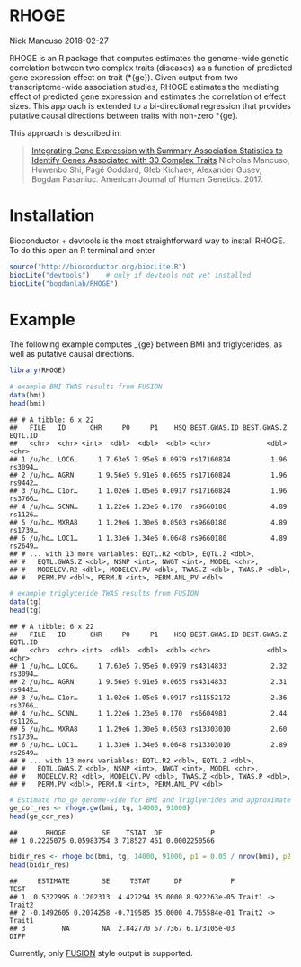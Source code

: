 RHOGE
================
Nick Mancuso
2018-02-27

RHOGE is an R package that computes estimates the genome-wide genetic correlation between two complex traits (diseases) as a function of predicted gene expression effect on trait (*{ge}). Given output from two transcriptome-wide association studies, RHOGE estimates the mediating effect of predicted gene expression and estimates the correlation of effect sizes. This approach is extended to a bi-directional regression that provides putative causal directions between traits with non-zero *{ge}.

This approach is described in:

> [Integrating Gene Expression with Summary Association Statistics to Identify Genes Associated with 30 Complex Traits](https://doi.org/10.1016/j.ajhg.2017.01.031)
> Nicholas Mancuso, Huwenbo Shi, Pagé Goddard, Gleb Kichaev, Alexander Gusev, Bogdan Pasaniuc.
> American Journal of Human Genetics. 2017.

Installation
============

Bioconductor + devtools is the most straightforward way to install RHOGE. To do this open an R terminal and enter

``` r
source("http://bioconductor.org/biocLite.R")
biocLite("devtools")    # only if devtools not yet installed
biocLite("bogdanlab/RHOGE")
```

Example
=======

The following example computes \_{ge} between BMI and triglycerides, as well as putative causal directions.

``` r
library(RHOGE)

# example BMI TWAS results from FUSION
data(bmi)
head(bmi)
```

    ## # A tibble: 6 x 22
    ##   FILE   ID      CHR     P0     P1    HSQ BEST.GWAS.ID BEST.GWAS.Z EQTL.ID
    ##   <chr>  <chr> <int>  <dbl>  <dbl>  <dbl> <chr>              <dbl> <chr>  
    ## 1 /u/ho… LOC6…     1 7.63e5 7.95e5 0.0979 rs17160824          1.96 rs3094…
    ## 2 /u/ho… AGRN      1 9.56e5 9.91e5 0.0655 rs17160824          1.96 rs9442…
    ## 3 /u/ho… C1or…     1 1.02e6 1.05e6 0.0917 rs17160824          1.96 rs3766…
    ## 4 /u/ho… SCNN…     1 1.22e6 1.23e6 0.170  rs9660180           4.89 rs1126…
    ## 5 /u/ho… MXRA8     1 1.29e6 1.30e6 0.0503 rs9660180           4.89 rs1739…
    ## 6 /u/ho… LOC1…     1 1.33e6 1.34e6 0.0648 rs9660180           4.89 rs2649…
    ## # ... with 13 more variables: EQTL.R2 <dbl>, EQTL.Z <dbl>,
    ## #   EQTL.GWAS.Z <dbl>, NSNP <int>, NWGT <int>, MODEL <chr>,
    ## #   MODELCV.R2 <dbl>, MODELCV.PV <dbl>, TWAS.Z <dbl>, TWAS.P <dbl>,
    ## #   PERM.PV <dbl>, PERM.N <int>, PERM.ANL_PV <dbl>

``` r
# example triglyceride TWAS results from FUSION
data(tg)
head(tg)
```

    ## # A tibble: 6 x 22
    ##   FILE   ID      CHR     P0     P1    HSQ BEST.GWAS.ID BEST.GWAS.Z EQTL.ID
    ##   <chr>  <chr> <int>  <dbl>  <dbl>  <dbl> <chr>              <dbl> <chr>  
    ## 1 /u/ho… LOC6…     1 7.63e5 7.95e5 0.0979 rs4314833           2.32 rs3094…
    ## 2 /u/ho… AGRN      1 9.56e5 9.91e5 0.0655 rs4314833           2.31 rs9442…
    ## 3 /u/ho… C1or…     1 1.02e6 1.05e6 0.0917 rs11552172         -2.36 rs3766…
    ## 4 /u/ho… SCNN…     1 1.22e6 1.23e6 0.170  rs6604981           2.44 rs1126…
    ## 5 /u/ho… MXRA8     1 1.29e6 1.30e6 0.0503 rs13303010          2.60 rs1739…
    ## 6 /u/ho… LOC1…     1 1.33e6 1.34e6 0.0648 rs13303010          2.89 rs2649…
    ## # ... with 13 more variables: EQTL.R2 <dbl>, EQTL.Z <dbl>,
    ## #   EQTL.GWAS.Z <dbl>, NSNP <int>, NWGT <int>, MODEL <chr>,
    ## #   MODELCV.R2 <dbl>, MODELCV.PV <dbl>, TWAS.Z <dbl>, TWAS.P <dbl>,
    ## #   PERM.PV <dbl>, PERM.N <int>, PERM.ANL_PV <dbl>

``` r
# Estimate rho_ge genome-wide for BMI and Triglyerides and approximate sample sizes
ge_cor_res <- rhoge.gw(bmi, tg, 14000, 91000)
head(ge_cor_res)
```

    ##       RHOGE         SE    TSTAT  DF            P
    ## 1 0.2225075 0.05983754 3.718527 461 0.0002250566

``` r
bidir_res <- rhoge.bd(bmi, tg, 14000, 91000, p1 = 0.05 / nrow(bmi), p2 = 0.05 / nrow(tg))
head(bidir_res)
```

    ##     ESTIMATE        SE     TSTAT      DF            P             TEST
    ## 1  0.5322995 0.1202313  4.427294 35.0000 8.922263e-05 Trait1 -> Trait2
    ## 2 -0.1492605 0.2074258 -0.719585 35.0000 4.765584e-01 Trait2 -> Trait1
    ## 3         NA        NA  2.842770 57.7367 6.173105e-03             DIFF

Currently, only [FUSION](https://github.com/gusevlab/fusion_twas) style output is supported.
